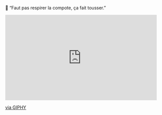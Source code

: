 🍎 “Faut pas respirer la compote, ça fait tousser.”

<iframe src="https://giphy.com/embed/xa9LoMDoCiZuU" width="480" height="271" frameBorder="0" class="giphy-embed" allowFullScreen></iframe><p><a href="https://giphy.com/gifs/kaamelott-xa9LoMDoCiZuU">via GIPHY</a></p>
